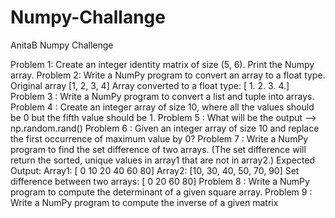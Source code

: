 # Numpy-Challange
AnitaB Numpy Challenge

Problem 1: Create an integer identity matrix of size (5, 6). Print the Numpy array. 
Problem 2: Write a NumPy program to convert an array to a float type. Original array [1, 2, 3, 4] Array converted to a float type: [ 1. 2. 3. 4.] 
Problem 3 : Write a NumPy program to convert a list and tuple into arrays. 
Problem 4 : Create an integer array of size 10, where all the values should be 0 but the fifth value should be 1. 
Problem 5 : What will be the output --> np.random.rand() 
Problem 6 : Given an integer array of size 10 and replace the first occurrence of maximum value by 0? 
Problem 7 : Write a NumPy program to find the set difference of two arrays. (The set difference will return the sorted, unique values in array1 that are not in array2.) Expected Output: Array1: [ 0 10 20 40 60 80] Array2: [10, 30, 40, 50, 70, 90] Set difference between two arrays: [ 0 20 60 80] 
Problem 8 : Write a NumPy program to compute the determinant of a given square array. Problem 9 : Write a NumPy program to compute the inverse of a given matrix 
